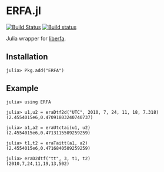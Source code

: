 ERFA.jl
=======

[![Build Status](https://img.shields.io/travis/JuliaAstro/ERFA.jl.svg?style=flat-square)](https://travis-ci.org/JuliaAstro/ERFA.jl)
[![Build status](https://img.shields.io/appveyor/ci/kbarbary/erfa-jl.svg?style=flat-square&label=windows)](https://ci.appveyor.com/project/kbarbary/erfa-jl/branch/master)

Julia wrapper for [liberfa](https://github.com/liberfa/erfa).

Installation
------------

```jlcon
julia> Pkg.add("ERFA")
```

Example
-------

```jlcon
julia> using ERFA

julia> u1,u2 = eraDtf2d("UTC", 2010, 7, 24, 11, 18, 7.318)
(2.4554015e6,0.47091803240740737)

julia> a1,a2 = eraUtctai(u1, u2)
(2.4554015e6,0.4713115509259259)

julia> t1,t2 = eraTaitt(a1, a2)
(2.4554015e6,0.4716840509259259)

julia> eraD2dtf("tt", 3, t1, t2)
(2010,7,24,11,19,13,502)
```
